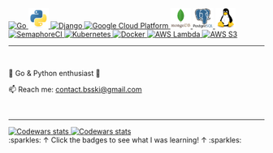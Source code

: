 
<p align="left">
  
  <a href="https://go.dev/" target="_blank" rel="noreferrer"> <img src="https://go.dev/blog/go-brand/Go-Logo/SVG/Go-Logo_Blue.svg" alt="Go" width="40" height="40"/>
  </a>
  <a href="https://www.python.org" target="_blank" rel="noreferrer"> <img src="https://raw.githubusercontent.com/devicons/devicon/master/icons/python/python-original.svg" alt="Python" width="40" height="40"/>
  </a>
  <a href="https://www.djangoproject.com/" target="_blank" rel="noreferrer"> <img src="https://icon-library.com/images/django-icon/django-icon-0.jpg" alt="Django" width="40" height="40"/>
  </a>
  <a href="https://cloud.google.com/" target="_blank" rel="noreferrer"> <img src="https://symbols.getvecta.com/stencil_3/1_google-cloud-platform.6c162963fd.svg" alt="Google Cloud Platform" width="40" height="40"/>
  </a>
  <a href="https://www.mongodb.com/" target="_blank" rel="noreferrer"> <img src="https://raw.githubusercontent.com/devicons/devicon/master/icons/mongodb/mongodb-original-wordmark.svg" alt="MongoDB" width="40" height="40"/>
  </a>
  <a href="https://www.postgresql.org" target="_blank" rel="noreferrer"> <img src="https://raw.githubusercontent.com/devicons/devicon/master/icons/postgresql/postgresql-original-wordmark.svg" alt="PostgreSQL" width="40" height="40"/>
  </a>
  <a href="https://www.linux.org/" target="_blank" rel="noreferrer"> <img src="https://raw.githubusercontent.com/devicons/devicon/master/icons/linux/linux-original.svg" alt="Linux" width="40" height="40"/>
  </a>
  <a href="https://semaphoreci.com/" target="_blank" rel="noreferrer"> <img src="https://i.imgur.com/55Riv6j.png" alt="SemaphoreCI" width="40" height="40"/>
  </a>
  <a href="https://kubernetes.io/" target="_blank" rel="noreferrer"> <img src="https://upload.wikimedia.org/wikipedia/labs/thumb/b/ba/Kubernetes-icon-color.svg/512px-Kubernetes-icon-color.svg.png?20210818121315" alt="Kubernetes" width="40" height="40"/>
  </a>
  <a href="https://www.docker.com/" target="_blank" rel="noreferrer"> <img src="https://i.imgur.com/fDi24IJ.png" alt="Docker" width="40" height="40"/>
  </a>
  </a>
  <a href="https://aws.amazon.com/lambda/" target="_blank" rel="noreferrer"> <img src="https://upload.wikimedia.org/wikipedia/commons/thumb/5/5c/Amazon_Lambda_architecture_logo.svg/1200px-Amazon_Lambda_architecture_logo.svg.png" alt="AWS Lambda" width="40" height="40"/>
  </a>
  <a href="https://aws.amazon.com/s3/" target="_blank" rel="noreferrer"> <img src="https://upload.wikimedia.org/wikipedia/commons/thumb/b/bc/Amazon-S3-Logo.svg/428px-Amazon-S3-Logo.svg.png?20220427001138" alt="AWS S3" width="40" height="40"/>
  </a>
  
<!--   <a href="https://www.tensorflow.org" target="_blank" rel="noreferrer"> <img src="https://www.vectorlogo.zone/logos/tensorflow/tensorflow-icon.svg" alt="Tensorflow" width="40" height="40"/>
  </a> -->
  <!--   <a href="https://pandas.pydata.org/" target="_blank" rel="noreferrer"> <img src="https://raw.githubusercontent.com/devicons/devicon/2ae2a900d2f041da66e950e4d48052658d850630/icons/pandas/pandas-original.svg" alt="pandas" width="40" height="40"/>
  </a> -->
  <!--   <a href="https://git-scm.com/" target="_blank" rel="noreferrer"> <img src="https://www.vectorlogo.zone/logos/git-scm/git-scm-icon.svg" alt="git" width="40" height="40"/>
  </a>
  <a href="https://www.arduino.cc/" target="_blank" rel="noreferrer"> <img src="https://cdn.worldvectorlogo.com/logos/arduino-1.svg" alt="arduino" width="40" height="40"/>
  </a> -->
</p>

<hr>

<br>

🌱 Go & Python enthusiast :slightly_smiling_face:

📫 Reach me: <contact.bsski@gmail.com>

<br>

<hr>

<a href="https://tryhackme.com/p/bsski">
  <img alt="Codewars stats" src="https://tryhackme-badges.s3.amazonaws.com/bsski.png">
</a>


<a href="https://www.codewars.com/users/bsski">
  <img align="top" alt="Codewars stats" src="https://www.codewars.com/users/bsski/badges/small">
</a>

<br>
:sparkles: &#8593; Click the badges to see what I was learning! &#8593; :sparkles:

<!--
<img src="https://komarev.com/ghpvc/?username=bsski&label=Profile%20views&color=2fab18&style=flat" alt="bsski" />
-->
